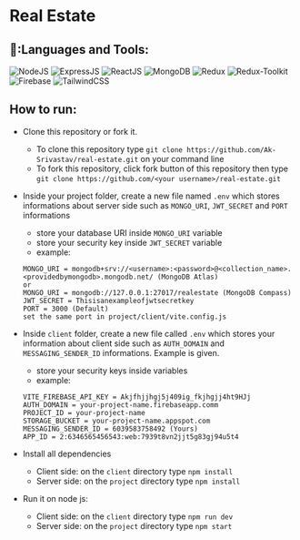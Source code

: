 # Real Estate

## 🧰:Languages and Tools:

![NodeJS](https://img.shields.io/badge/nodejs%20-%ffb400.svg?&style=for-the-badge&logo=nodeJs&logoColor=white)
![ExpressJS](https://img.shields.io/badge/expressjs%20-%23FF6F00.svg?&style=for-the-badge&logo=express&logoColor=white)
![ReactJS](https://img.shields.io/badge/reactjs%20-%2300599C.svg?&style=for-the-badge&logo=react&logoColor=white)
![MongoDB](https://img.shields.io/badge/mongodb%20-%2320232a.svg?&style=for-the-badge&logo=mongodb&logoColor=white)
![Redux](https://img.shields.io/badge/redux%20-%ffb400.svg?&style=for-the-badge&logo=redux&logoColor=white)
![Redux-Toolkit](https://img.shields.io/badge/reduxtoolkit%20-%23150458.svg?&style=for-the-badge&logo=redux-toolkit&logoColor=white)
![Firebase](https://img.shields.io/badge/Firebase-FFCA28?style=for-the-badge&logo=Firebase&logoColor=white)
![TailwindCSS](https://img.shields.io/badge/Tailwind_CSS-38B2AC?style=for-the-badge&logo=tailwind-css&logoColor=white)

## How to run:

- Clone this repository or fork it.
  - To clone this repository type `git clone https://github.com/Ak-Srivastav/real-estate.git` on your command line
  - To fork this repository, click fork button of this repository then type `git clone https://github.com/<your username>/real-estate.git`
- Inside your project folder, create a new file named `.env` which stores informations about server side such as `MONGO_URI`, `JWT_SECRET` and `PORT` informations
  - store your database URI inside `MONGO_URI` variable
  - store your security key inside `JWT_SECRET` variable
  - example:
  ```
  MONGO_URI = mongodb+srv://<username>:<password>@<collection_name>.<providedbymongodb>.mongodb.net/ (MongoDB Atlas)
  or
  MONGO_URI = mongodb://127.0.0.1:27017/realestate (MongoDB Compass)
  JWT_SECRET = Thisisanexampleofjwtsecretkey
  PORT = 3000 (Default)
  set the same port in project/client/vite.config.js
  ```
  
- Inside `client` folder, create a new file called `.env` which stores your information about client side such as `AUTH_DOMAIN` and `MESSAGING_SENDER_ID` informations. Example is given.

  - store your security keys inside variables
  - example:

  ```
  VITE_FIREBASE_API_KEY = Akjfhjjhgj5j409ig_fkjhgjj4ht9HJj
  AUTH_DOMAIN = your-project-name.firebaseapp.comm
  PROJECT_ID = your-project-name
  STORAGE_BUCKET = your-project-name.appspot.com
  MESSAGING_SENDER_ID = 6039583758492 (Yours)
  APP_ID = 2:6346565456543:web:7939t8vn2jjt5g83gj94u5t4
  ```

- Install all dependencies

  - Client side: on the `client` directory type `npm install`
  - Server side: on the `project` directory type `npm install`

- Run it on node js:
  
  - Client side: on the `client` directory type `npm run dev`
  - Server side: on the `project` directory type `npm start` 
